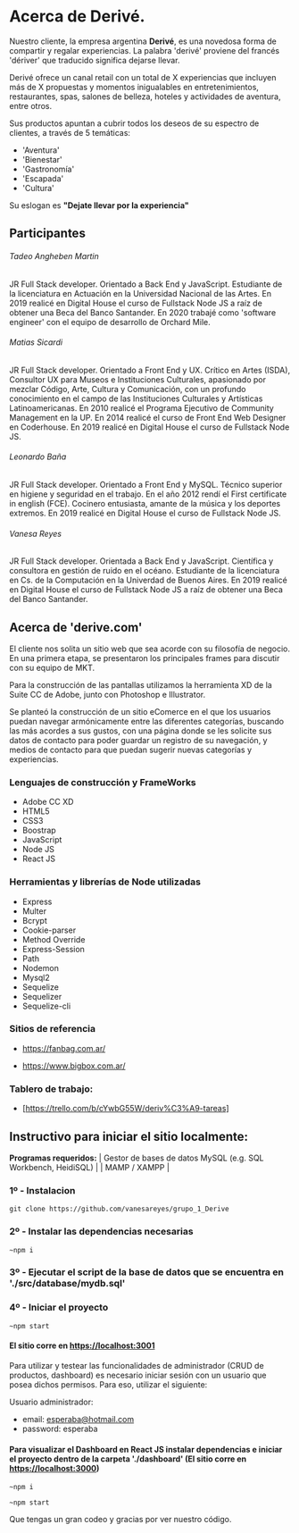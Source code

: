 # Acerca de Derivé.

Nuestro cliente, la empresa argentina **Derivé**, es una novedosa forma de compartir y regalar experiencias. 
La palabra 'derivé' proviene del francés 'dériver' que traducido significa dejarse llevar.

Derivé ofrece un canal retail con un total de X experiencias que incluyen más de X propuestas y momentos inigualables en entretenimientos, restaurantes, spas, salones de belleza, hoteles y actividades de aventura, entre otros.

Sus productos apuntan a cubrir todos los deseos de su espectro de clientes, a través de 5 temáticas:

- 'Aventura'
- 'Bienestar'
- 'Gastronomía'
- 'Escapada'
- 'Cultura'

Su eslogan es **"Dejate llevar por la experiencia"**

## Participantes

###### Tadeo Angheben Martin
JR Full Stack developer. Orientado a Back End y JavaScript. Estudiante de la licenciatura en Actuación en la Universidad Nacional de las Artes.
En 2019 realicé en Digital House el curso de Fullstack Node JS a raíz de obtener una Beca del Banco Santander. En 2020 trabajé como 'software engineer' con el equipo de desarrollo de Orchard Mile.

###### Matias Sicardi
JR Full Stack developer. Orientado a Front End y UX. Crítico en Artes (ISDA), Consultor UX para Museos e Instituciones Culturales, apasionado por mezclar Código, Arte, Cultura y Comunicación, con un profundo conocimiento en el campo de las Instituciones Culturales y Artísticas Latinoamericanas. En 2010 realicé el Programa Ejecutivo de Community Management en la UP. En 2014 realicé el curso de Front End Web Designer en Coderhouse. En 2019 realicé en Digital House el curso de Fullstack Node JS.

###### Leonardo Baña
JR Full Stack developer. Orientado a Front End y MySQL. Técnico superior en higiene y seguridad en el trabajo. En el año 2012 rendí el First certificate in english (FCE). Cocinero entusiasta, amante de la música y los deportes extremos. 
En 2019 realicé en Digital House el curso de Fullstack Node JS.

###### Vanesa Reyes
JR Full Stack developer. Orientada a Back End y JavaScript. Científica y consultora en gestión de ruido en el océano. Estudiante de la licenciatura en Cs. de la Computación en la Univerdad de Buenos Aires.
En 2019 realicé en Digital House el curso de Fullstack Node JS a raíz de obtener una Beca del Banco Santander.

## Acerca de 'derive.com'

El cliente nos solita un sitio web que sea acorde con su filosofía de negocio. En una primera etapa, se presentaron los principales frames para discutir con su equipo de MKT.

Para la construcción de las pantallas utilizamos la herramienta XD de la Suite CC de Adobe, junto con Photoshop e Illustrator.

Se planteó la construcción de un sitio eComerce en el que los usuarios puedan navegar armónicamente entre las diferentes categorías, buscando las más acordes a sus gustos, con una página donde se les solicite sus datos de contacto para poder guardar un registro de su navegación, y medios de contacto para que puedan sugerir nuevas categorías y experiencias.

### Lenguajes de construcción y FrameWorks

- Adobe CC XD
- HTML5
- CSS3
- Boostrap
- JavaScript
- Node JS
- React JS

### Herramientas y librerías de Node utilizadas

- Express
- Multer
- Bcrypt
- Cookie-parser
- Method Override
- Express-Session
- Path
- Nodemon
- Mysql2
- Sequelize
- Sequelizer
- Sequelize-cli

### Sitios de referencia

- https://fanbag.com.ar/

- https://www.bigbox.com.ar/

### Tablero de trabajo: 
- [https://trello.com/b/cYwbG55W/deriv%C3%A9-tareas]

## Instructivo para iniciar el sitio localmente:

**Programas requeridos:**
| Gestor de bases de datos MySQL (e.g. SQL Workbench, HeidiSQL) |
| MAMP / XAMPP                                              |


### 1º - Instalacion

```git clone https://github.com/vanesareyes/grupo_1_Derive```

### 2º - Instalar las dependencias necesarias

```~npm i```

### 3º - Ejecutar el script de la base de datos que se encuentra en './src/database/mydb.sql'
 
### 4º - Iniciar el proyecto

```~npm start```

#### El sitio corre en [https://localhost:3001](https://localhost:3001)

Para utilizar y testear las funcionalidades de administrador (CRUD de productos, dashboard) es necesario iniciar sesión con un usuario que posea dichos permisos. Para eso, utilizar el siguiente:

Usuario administrador: 
 - email: esperaba@hotmail.com
 - password: esperaba
 
 #### Para visualizar el Dashboard en React JS instalar dependencias e iniciar el proyecto dentro de la carpeta './dashboard' (El sitio corre en [https://localhost:3000](https://localhost:3000))
 
  ```~npm i```
  
  ```~npm start```

Que tengas un gran codeo y gracias por ver nuestro código.



